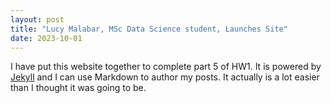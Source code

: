 ```yaml
---
layout: post
title: "Lucy Malabar, MSc Data Science student, Launches Site"
date: 2023-10-01
---
```


I have put this website together to complete part 5 of HW1. It is powered by [Jekyll](http://jekyllrb.com) and I can use Markdown to author my posts. It actually is a lot easier than I thought it was going to be.
